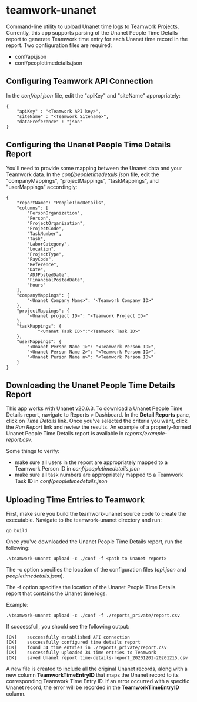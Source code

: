 # teamwork-unanet
Command-line utility to upload Unanet time logs to Teamwork Projects.
Currently, this app supports parsing of the Unanet People Time Details report to
generate Teamwork time entry for each Unanet time record in the report.  Two
configuration files are required:
- conf/api.json
- conf/peopletimedetails.json

## Configuring Teamwork API Connection
In the *conf/api.json* file, edit the "apiKey" and "siteName" appropriately:
```
{
    "apiKey" : "<Teamwork API key>",
    "siteName" : "<Teamwork Sitename>",
    "dataPreference" : "json"
}
```

## Configuring the Unanet People Time Details Report
You'll need to provide some mapping between the Unanet data and your Teamwork
data.  In the *conf/peopletimedetails.json* file, edit the "companyMappings",
"projectMappings", "taskMappings", and "userMappings" accordingly:
```
{
    "reportName": "PeopleTimeDetails",
    "columns": [
        "PersonOrganization",
        "Person",
        "ProjectOrganization",
        "ProjectCode",
        "TaskNumber",
        "Task",
        "LaborCategory",
        "Location",
        "ProjectType",
        "PayCode",
        "Reference",
        "Date",
        "ADJPostedDate",
        "FinancialPostedDate",
        "Hours"
    ],
    "companyMappings": {
        "<Unanet Company Name>": "<Teamwork Company ID>"
    },
    "projectMappings": {
        "<Unanet project ID>": "<Teamwork Project ID>"
    },
    "taskMappings": { 
            "<Unanet Task ID>":"<Teamwork Task ID>"
    },
    "userMappings": {
        "<Unanet Person Name 1>": "<Teamwork Person ID>",
        "<Unanet Person Name 2>": "<Teamwork Person ID>",
        "<Unanet Person Name n>": "<Teamwork Person ID>"
    }
}
```
## Downloading the Unanet People Time Details Report
This app works with Unanet v20.6.3.  To download a Unanet People Time Details report, navigate
to Reports > Dashboard.  In the **Detail Reports** pane, click on *Time Details*
link.  Once you've selected the criteria you want, click the *Run Report* link
and review the results.  An example of a properly-formed Unanet People Time Details report is available
in *reports/example-report.csv*. 

Some things to verify:
- make sure all users in the report are appropriately mapped to a Teamwork
  Person ID in *conf/peopletimedetails.json*
- make sure all task numbers are appropriately mapped to a Teamwork Task ID in
  *conf/peopletimedetails.json*


## Uploading Time Entries to Teamwork
First, make sure you build the teamwork-unanet source code to create the executable.  Navigate to the
teamwork-unanet directory and run:
```
go build 
```
Once you've downloaded the Unanet People Time Details report, run the following:

```
.\teamwork-unanet upload -c ./conf -f <path to Unanet report>
```
The -c option specifies the location of the configuration files (*api.json* and
*peopletimedetails.json*).

The -f option specifies the location of the Unanet People Time Details report
that contains the Unanet time logs.

Example:
```
.\teamwork-unanet upload -c ./conf -f ./reports_private/report.csv
```
If successfull, you should see the following output:
```
[OK]    successfully established API connection
[OK]    successfully configured time details report
[OK]    found 34 time entries in ./reports_private/report.csv
[OK]    successfully uploaded 34 time entries to Teamwork
[OK]    saved Unanet report time-details-report_20201201-20201215.csv
```
A new file is created to include all the original Unanet records, along with a
new column **TeamworkTimeEntryID** that maps the Unanet record to its
corresponding Teamwork Time Entry ID.  If an error occurred with a specific
Unanet record, the error will be recorded in the **TeamworkTimeEntryID** column.